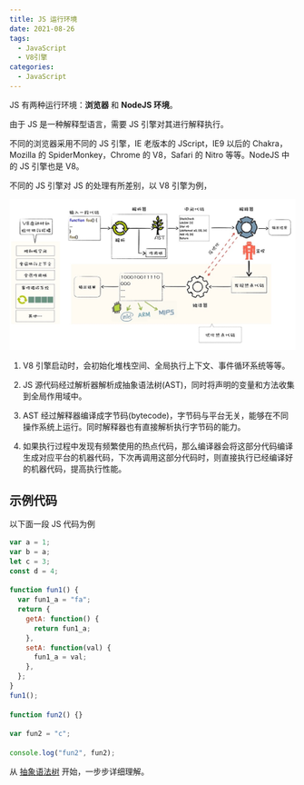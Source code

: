 ```yaml
---
title: JS 运行环境
date: 2021-08-26
tags:
  - JavaScript
  - V8引擎
categories:
  - JavaScript
---
```


JS 有两种运行环境：**浏览器** 和 **NodeJS 环境**。

由于 JS 是一种解释型语言，需要 JS 引擎对其进行解释执行。

不同的浏览器采用不同的 JS 引擎，IE 老版本的 JScript，IE9 以后的 Chakra，Mozilla 的 SpiderMonkey，Chrome 的 V8，Safari 的 Nitro 等等。NodeJS 中的 JS 引擎也是 V8。

不同的 JS 引擎对 JS 的处理有所差别，以 V8 引擎为例，

![V8引擎](./images/V8_01.jpeg)

1. V8 引擎启动时，会初始化堆栈空间、全局执行上下文、事件循环系统等等。

2. JS 源代码经过解析器解析成抽象语法树(AST)，同时将声明的变量和方法收集到全局作用域中。

3. AST 经过解释器编译成字节码(bytecode)，字节码与平台无关，能够在不同操作系统上运行。同时解释器也有直接解析执行字节码的能力。

4. 如果执行过程中发现有频繁使用的热点代码，那么编译器会将这部分代码编译生成对应平台的机器代码，下次再调用这部分代码时，则直接执行已经编译好的机器代码，提高执行性能。

## 示例代码

以下面一段 JS 代码为例

```js
var a = 1;
var b = a;
let c = 3;
const d = 4;

function fun1() {
  var fun1_a = "fa";
  return {
    getA: function() {
      return fun1_a;
    },
    setA: function(val) {
      fun1_a = val;
    },
  };
}
fun1();

function fun2() {}

var fun2 = "c";

console.log("fun2", fun2);
```

从 [抽象语法树](/blogs/javascript/ast.html) 开始，一步步详细理解。
